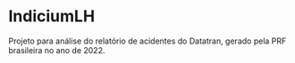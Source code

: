 # IndiciumLH
Projeto para análise do relatório de acidentes do Datatran, gerado pela PRF brasileira no ano de 2022.

